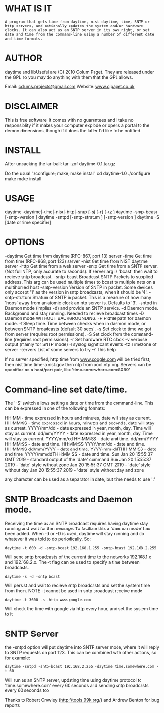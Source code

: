 WHAT IS IT
==========
	A program that gets time from daytime, nist daytime, time, SNTP or http servers, and optionally updates the system and/or hardware clocks. It can also act as an SNTP server in its own right, or set date and time from the command-line using a number of different date and time formats.

AUTHOR
======
daytime and libUseful are (C) 2010 Colum Paget. They are released under the GPL so you may do anything with them that the GPL allows.

Email: colums.projects@gmail.com
Website: www.cjpaget.co.uk

DISCLAIMER
==========
  This is free software. It comes with no guarentees and I take no responsiblity if it makes your computer explode or opens a portal to the demon dimensions, though if it does the latter I'd like to be notified.

INSTALL
=======
After unpacking the tar-ball:
    tar -zxf daytime-0.1.tar.gz

Do the usual './configure; make; make install'
    cd daytime-1.0
    ./configure
    make
    make install


USAGE
=====

   daytime -daytime|-time|-nist|-http|-sntp <server> [-s] [-r] [-tz <timezone>]
   daytime -sntp-bcast <broadcast net> [-sntp-version <version>]
   daytime -sntpd [-sntp-stratum <stratum>] [-sntp-version <version>]
   daytime -S [date or time specifier]


OPTIONS
=======

   -daytime	Get time from daytime (RFC-867, port 13) server
   -time		Get time from time (RFC-868, port 123) server
   -nist		Get time from NIST daytime server
   -http		Get time from a web server
   -sntp		Get time from a SNTP server. (Not full NTP, only accurate to seconds). If server arg is 'bcast' then wait to recieve sntp broadcast.
   -sntp-bcast	Broadcast SNTP Packets to supplied address. This arg can be used multiple times to bcast to multiple nets on a multihomed host
   -sntp-version	Version of SNTP in packet. Some devices only accept '1' as the version in sntp broadcasts, when it should be '4'.
   -sntp-stratum	Stratum of SNTP in packet. This is a measure of how many 'hops' away from an atomic clock an ntp server is. Defaults to '3'.
   -sntpd	in Daemon mode (implies -d) and provide an SNTP service.
   -d		Daemon mode. Background and stay running. Needed to recieve broadcast times
   -D		Daemon mode WITHOUT BACKGROUNDING.
   -P		Pidfile path for daemon mode.
   -t		Sleep time. Time between checks when in daemon mode, or between SNTP broadcasts (default 30 secs).
   -s		Set clock to time we got from server (requires root permissions).
   -S		Set clock from the command-line (requires root permissions).
   -r		Set hardware RTC clock
   -v		verbose output (mainly for SNTP mode)
   -l		syslog significant events
   -tz		Timezone of server
   -servers	List of some servers to try
   -?		This help

If no server specified, http time from www.google.com will be tried first, then nist time time-a.nist.gov then ntp from pool.ntp.org.
Servers can be specified as a host/port pair, like 'time.somewhere.com:8080'


Command-line set date/time.
===========================

The '-S' switch allows setting a date or time from the command-line. This can be expressed in one of the following formats:

   HH:MM                -  time expressed in hours and minutes, date will stay as current.
   HH:MM:SS             -  time expressed in hours, minutes and seconds, date will stay as current.
   YYYY/mm/dd           -  date expressed in year, month, day. Time will stay as current. 
   dd/mm/YYYY           -  date expressed in year, month, day. Time will stay as current. 
   YYYY/mm/dd HH:MM:SS  -  date and time. 
   dd/mm/YYYY HH:MM:SS  -  date and time. 
   HH:MM:SS YYYY/mm/dd  -  date and time. 
   HH:MM:SS dd/mm/YYYY  -  date and time. 
   YYYY-mm-ddTHH:MM:SS  -  date and time. 
   YYYY/mm/ddTHH:MM:SS  -  date and time. 
   Sun Jan 20 15:55:37 GMT 2019   -  standard output of the 'date' command
   Sun Jan 20 15:55:37 2019       -  'date' style without zone
   Jan 20 15:55:37 GMT 2019       -  'date' style without day
   Jan 20 15:55:37 2019           -  'date' style without day and zone

any character can be used as a separator in date, but time needs to use ':'


SNTP Broadcasts and Daemon mode.
================================

Receiving the time as an SNTP broadcast requires having daytime stay running and wait for the message. To faciliate this a 'daemon mode' has been added. When -d or -D is used, daytime will stay running and do whatever it was told to do periodically. So:


	daytime -t 600 -d -sntp-bcast 192.168.1.255 -sntp-bcast 192.168.2.255


Will send sntp broadcasts of the current time to the networks 192.168.1.x and 192.168.2.x. The -t flag can be used to specify a time between broadcasts.

	daytime -s -d -sntp bcast

Will persist and wait to recieve sntp broadcasts and set the system time from them. NOTE -t cannot be used in sntp broadcast receive mode

	daytime -t 3600 -s -http www.google.com

Will check the time with google via http every hour, and set the system time to it


SNTP Server
===========

the -sntpd option will put daytime into SNTP server mode, where it will reply to SNTP requests on port 123. This can be combined with other actions, so for example:

	daytime -sntpd -sntp-bcast 192.168.2.255 -daytime time.somewhere.com -t 60

Will run as an SNTP server, updating time using daytime protocol to 'time.somewhere.com' every 60 seconds and sending sntp broadcasts every 60 seconds too

Thanks to Robert Crowley (http://tools.99k.org/) and Andrew Benton for bug reports
